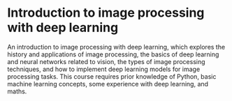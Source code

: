 # Introduction to image processing with deep learning

An introduction to image processing with deep learning, which explores the history and applications of image processing, the basics of deep learning and neural networks related to vision, the types of image processing techniques, and how to implement deep learning models for image processing tasks. This course requires prior knowledge of Python, basic machine learning concepts, some experience with deep learning, and maths.